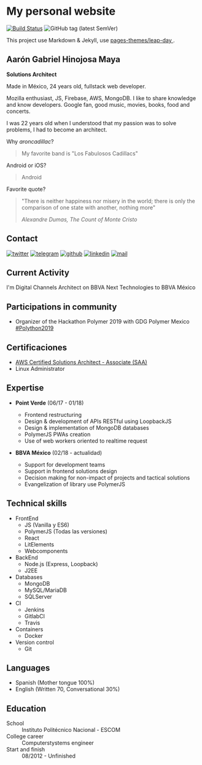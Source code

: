 # My personal website

[![Build Status](https://travis-ci.org/aaroncadillac/aaroncadillac.github.io.svg?branch=travis)](https://travis-ci.org/aaroncadillac/aaroncadillac.github.io)
![GitHub tag (latest SemVer)](https://img.shields.io/github/tag/aaroncadillac/aaroncadillac.github.io.svg)

This project use Markdown & Jekyll, use [pages-themes/leap-day
](https://github.com/pages-themes/leap-day).

## Aarón Gabriel Hinojosa Maya

**Solutions Architect**

Made in México, 24 years old, fullstack web developer. 

Mozilla enthusiast, JS, Firebase, AWS, MongoDB. I like to share knowledge and know developers. Google fan, good music, movies, books, food and concerts.

I was 22 years old when I understood that my passion was to solve problems, I had to become an architect.

Why _aroncadillac_?
> My favorite band is "Los Fabulosos Cadillacs"

Android or iOS?
> Android

Favorite quote?
> "There is neither happiness nor misery in the world; there is only the comparison of one state with another, nothing more"
>
> _Alexandre Dumas, The Count of Monte Cristo_

## Contact

[![twitter](https://img.shields.io/badge/twitter-%40aaron__cadillac-%231da1f2.svg)](https://twitter.com/aaron_cadillac)
[![telegram](https://img.shields.io/badge/telegram-%40aaroncadillac-%230088cc.svg)](https://t.me/aaroncadillac)
[![github](https://img.shields.io/badge/github-aaroncadillac-black.svg)](https://github.com/aaroncadillac)
[![linkedin](https://img.shields.io/badge/linkedin-aaronhmaya-%230077b5.svg)](https://linkedin.com/in/aaronhmaya)
[![mail](https://img.shields.io/badge/gmail-aaron.hmaya-%23d44638.svg)](mailto:aaron.hmaya@gmail.com)

## Current Activity

I'm Digital Channels Architect on BBVA Next Technologies to BBVA México

## Participations in community

- Organizer of the Hackathon Polymer 2019 with GDG Polymer Mexico [#Polython2019](https://twitter.com/search?q=%23Polython2019&src=typed_query)

## Certificaciones

- [AWS Certified Solutions Architect - Associate (SAA)](https://www.certmetrics.com/amazon/public/badge.aspx?i=1&t=c&d=2019-04-24&ci=AWS00847156)
- Linux Administrator

## Expertise

- **Point Verde** (06/17 - 01/18)
  - Frontend restructuring
  - Design & development of APIs RESTful using LoopbackJS
  - Design & implementation of MongoDB databases
  - PolymerJS PWAs creation
  - Use of web workers oriented to realtime request
  
- **BBVA México** (02/18 - actualidad)
  - Support for development teams
  - Support in frontend solutions design
  - Decision making for non-impact of projects and tactical solutions
  - Evangelization of library use PolymerJS
  
## Technical skills

- FrontEnd
  - JS (Vanilla y ES6)
  - PolymerJS (Todas las versiones)
  - React
  - LitElements
  - Webcomponents
- BackEnd
  - Node.js (Express, Loopback)
  - J2EE
- Databases
  - MongoDB
  - MySQL/MariaDB
  - SQLServer
- CI
  - Jenkins
  - GitlabCI
  - Travis
- Containers
  - Docker
- Version control
  - Git

## Languages

- Spanish (Mother tongue 100%)
- English (Written 70, Conversational 30%)

## Education

<dl>
<dt>School</dt>
<dd>Instituto Politécnico Nacional - ESCOM</dd>
<dt>College career</dt>
<dd>Computerstystems engineer</dd>
<dt>Start and finish</dt>
<dd>08/2012 - Unfinished</dd>
</dl>